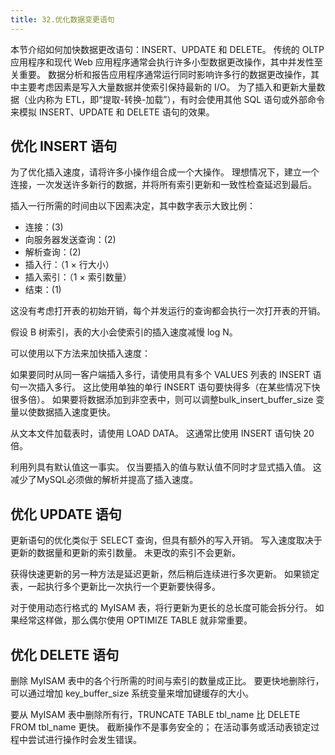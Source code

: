 ```yaml
---
title: 32.优化数据变更语句
---
```

本节介绍如何加快数据更改语句：INSERT、UPDATE 和 DELETE。 传统的 OLTP 应用程序和现代 Web 应用程序通常会执行许多小型数据更改操作，其中并发性至关重要。 数据分析和报告应用程序通常运行同时影响许多行的数据更改操作，其中主要考虑因素是写入大量数据并使索引保持最新的 I/O。 为了插入和更新大量数据（业内称为 ETL，即“提取-转换-加载”），有时会使用其他 SQL 语句或外部命令来模拟 INSERT、UPDATE 和 DELETE 语句的效果。

## 优化 INSERT 语句

为了优化插入速度，请将许多小操作组合成一个大操作。 理想情况下，建立一个连接，一次发送许多新行的数据，并将所有索引更新和一致性检查延迟到最后。

插入一行所需的时间由以下因素决定，其中数字表示大致比例：

* 连接：(3)
* 向服务器发送查询：(2)
* 解析查询：(2)
* 插入行：（1 × 行大小）
* 插入索引：（1 × 索引数量）
* 结束：(1)

这没有考虑打开表的初始开销，每个并发运行的查询都会执行一次打开表的开销。

假设 B 树索引，表的大小会使索引的插入速度减慢 log N。

可以使用以下方法来加快插入速度：

如果要同时从同一客户端插入多行，请使用具有多个 VALUES 列表的 INSERT 语句一次插入多行。 这比使用单独的单行 INSERT 语句要快得多（在某些情况下快很多倍）。 如果要将数据添加到非空表中，则可以调整bulk_insert_buffer_size 变量以使数据插入速度更快。 

从文本文件加载表时，请使用 LOAD DATA。 这通常比使用 INSERT 语句快 20 倍。 

利用列具有默认值这一事实。 仅当要插入的值与默认值不同时才显式插入值。 这减少了MySQL必须做的解析并提高了插入速度。

## 优化 UPDATE 语句

更新语句的优化类似于 SELECT 查询，但具有额外的写入开销。 写入速度取决于更新的数据量和更新的索引数量。 未更改的索引不会更新。

获得快速更新的另一种方法是延迟更新，然后稍后连续进行多次更新。 如果锁定表，一起执行多个更新比一次执行一个更新要快得多。

对于使用动态行格式的 MyISAM 表，将行更新为更长的总长度可能会拆分行。 如果经常这样做，那么偶尔使用 OPTIMIZE TABLE 就非常重要。

## 优化 DELETE 语句

删除 MyISAM 表中的各个行所需的时间与索引的数量成正比。 要更快地删除行，可以通过增加 key_buffer_size 系统变量来增加键缓存的大小。 

要从 MyISAM 表中删除所有行，TRUNCATE TABLE tbl_name 比 DELETE FROM tbl_name 更快。 截断操作不是事务安全的； 在活动事务或活动表锁定过程中尝试进行操作时会发生错误。
